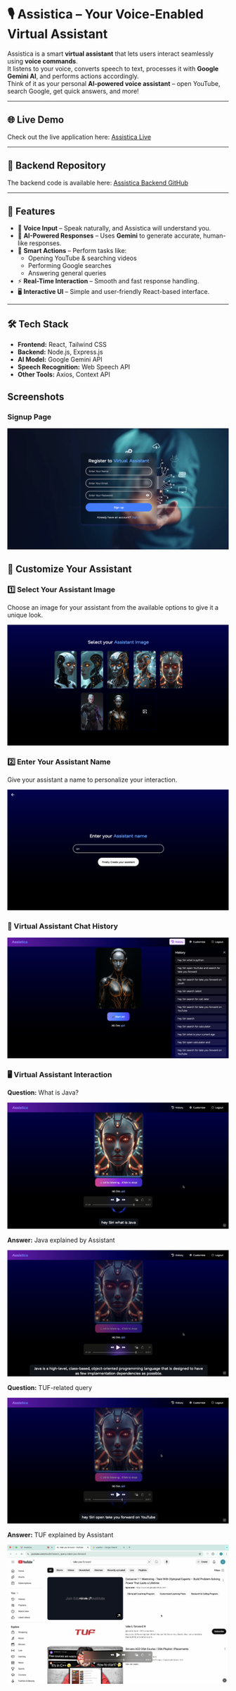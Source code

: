 # 🎙️ Assistica – Your Voice-Enabled Virtual Assistant

Assistica is a smart **virtual assistant** that lets users interact seamlessly using **voice commands**.  
It listens to your voice, converts speech to text, processes it with **Google Gemini AI**, and performs actions accordingly.  
Think of it as your personal **AI-powered voice assistant** – open YouTube, search Google, get quick answers, and more!

---

## 🌐 Live Demo

Check out the live application here: [Assistica Live](https://assistica-frontend.onrender.com/)

---

## 📂 Backend Repository

The backend code is available here: [Assistica Backend GitHub](https://github.com/hemanthijjurouthu/Assistica_Backend)

---

## 🚀 Features

- 🎤 **Voice Input** – Speak naturally, and Assistica will understand you.  
- 🧠 **AI-Powered Responses** – Uses **Gemini** to generate accurate, human-like responses.  
- 🔗 **Smart Actions** – Perform tasks like:
  - Opening YouTube & searching videos
  - Performing Google searches
  - Answering general queries
- ⚡ **Real-Time Interaction** – Smooth and fast response handling.  
- 🖥️ **Interactive UI** – Simple and user-friendly React-based interface.  

---

## 🛠️ Tech Stack

- **Frontend:** React, Tailwind CSS  
- **Backend:** Node.js, Express.js  
- **AI Model:** Google Gemini API  
- **Speech Recognition:** Web Speech API  
- **Other Tools:** Axios, Context API

## Screenshots

### Signup Page

![Signup Page](./Screeshots/signup.png)

## 🎨 Customize Your Assistant

### 1️⃣ Select Your Assistant Image
Choose an image for your assistant from the available options to give it a unique look.

![Select Assistant Image](./Screeshots/Customize.png)

### 2️⃣ Enter Your Assistant Name
Give your assistant a name to personalize your interaction.

![Enter Assistant Name](./Screeshots/Customize2.png)

### 💬 Virtual Assistant Chat History

![Assistant Chat History Screenshot](./Screeshots/Siri.png)

### 🖥 Virtual Assistant Interaction

**Question:** What is Java? 

![](./Screeshots/JavaQ.png)

**Answer:** Java explained by Assistant 

![](./Screeshots/JavaA.png)

**Question:** TUF-related query  

![](./Screeshots/TUF.png)

**Answer:** TUF explained by Assistant  

![](./Screeshots/TUF2.png)
